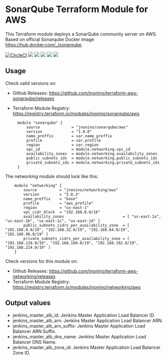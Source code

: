 # SonarQube Terraform Module for AWS #

This Terraform module deploys a SonarQube community server on AWS. Based on official Sonarqube Docker image <https://hub.docker.com/_/sonarqube>.

[![CircleCI](https://circleci.com/gh/jnonino/terraform-aws-sonarqube/tree/master.svg?style=svg)](https://circleci.com/gh/jnonino/terraform-aws-sonarqube/tree/master)
[![](https://img.shields.io/github/license/jnonino/terraform-aws-sonarqube)](https://github.com/jnonino/terraform-aws-sonarqube)
[![](https://img.shields.io/github/issues/jnonino/terraform-aws-sonarqube)](https://github.com/jnonino/terraform-aws-sonarqube)
[![](https://img.shields.io/github/issues-closed/jnonino/terraform-aws-sonarqube)](https://github.com/jnonino/terraform-aws-sonarqube)
[![](https://img.shields.io/github/languages/code-size/jnonino/terraform-aws-sonarqube)](https://github.com/jnonino/terraform-aws-sonarqube)
[![](https://img.shields.io/github/repo-size/jnonino/terraform-aws-sonarqube)](https://github.com/jnonino/terraform-aws-sonarqube)

## Usage
 
Check valid versions on:
* Github Releases: <https://github.com/jnonino/terraform-aws-sonarqube/releases>
* Terraform Module Registry: <https://registry.terraform.io/modules/jnonino/sonarqube/aws>

        module "sonarqube" {
            source              = "jnonino/sonarqube/aws"
            version             = "1.0.0"
            name_preffix        = var.name_preffix
            profile             = var.profile
            region              = var.region
            vpc_id              = module.networking.vpc_id
            availability_zones  = module.networking.availability_zones
            public_subnets_ids  = module.networking.public_subnets_ids
            private_subnets_ids = module.networking.private_subnets_ids
        }

The networking module should look like this:

        module "networking" {
    	    source          = "jnonino/networking/aws"
            version         = "2.0.3"
            name_preffix    = "base"
            profile         = "aws_profile"
            region          = "us-east-1"
            vpc_cidr_block  = "192.168.0.0/16"
            availability_zones                          = [ "us-east-1a", "us-east-1b", "us-east-1c", "us-east-1d" ]
            public_subnets_cidrs_per_availability_zone  = [ "192.168.0.0/19", "192.168.32.0/19", "192.168.64.0/19", "192.168.96.0/19" ]
            private_subnets_cidrs_per_availability_zone = [ "192.168.128.0/19", "192.168.160.0/19", "192.168.192.0/19", "192.168.224.0/19" ]
    	}

Check versions for this module on:
* Github Releases: <https://github.com/jnonino/terraform-aws-networking/releases>
* Terraform Module Registry: <https://registry.terraform.io/modules/jnonino/networking/aws>

## Output values

* jenkins_master_alb_id: Jenkins Master Application Load Balancer ID.
* jenkins_master_alb_arn: Jenkins Master Application Load Balancer ARN.
* jenkins_master_alb_arn_suffix: Jenkins Master Application Load Balancer ARN Suffix.
* jenkins_master_alb_dns_name: Jenkins Master Application Load Balancer DNS Name.
* jenkins_master_alb_zone_id: Jenkins Master Application Load Balancer Zone ID.
